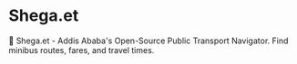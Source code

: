 # Shega.et
🚌 Shega.et - Addis Ababa's Open-Source Public Transport Navigator. Find minibus routes, fares, and travel times.
